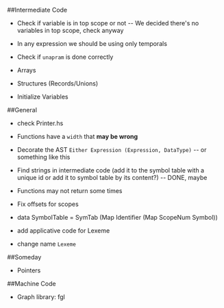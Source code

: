 ##Intermediate Code

* Check if variable is in top scope or not -- We decided there's no variables in top scope, check anyway

* In any expression we should be using only temporals

* Check if `unapram` is done correctly

* Arrays
* Structures (Records/Unions)
* Initialize Variables

##General

* check Printer.hs
* Functions have a `width` that **may be wrong**
* Decorate the AST `Either Expression (Expression, DataType)` -- or something like this
* Find strings in intermediate code (add it to the symbol table with a unique id or add it to symbol table by its content?) -- DONE, maybe
* Functions may not return some times
* Fix offsets for scopes

* data SymbolTable = SymTab (Map Identifier (Map ScopeNum Symbol))
* add applicative code for Lexeme
* change name `Lexeme`

##Someday

* Pointers

##Machine Code

* Graph library: fgl
